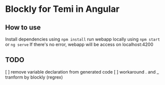 # Blockly for Temi in Angular
## How to use
Install dependencies using `npm install`
run webapp locally using `npm start` or `ng serve`
If there's no error, webapp will be access on localhost:4200

## TODO
[ ] remove variable declaration from generated code
[ ] workaround . and _ tranform by blockly (regrex)
